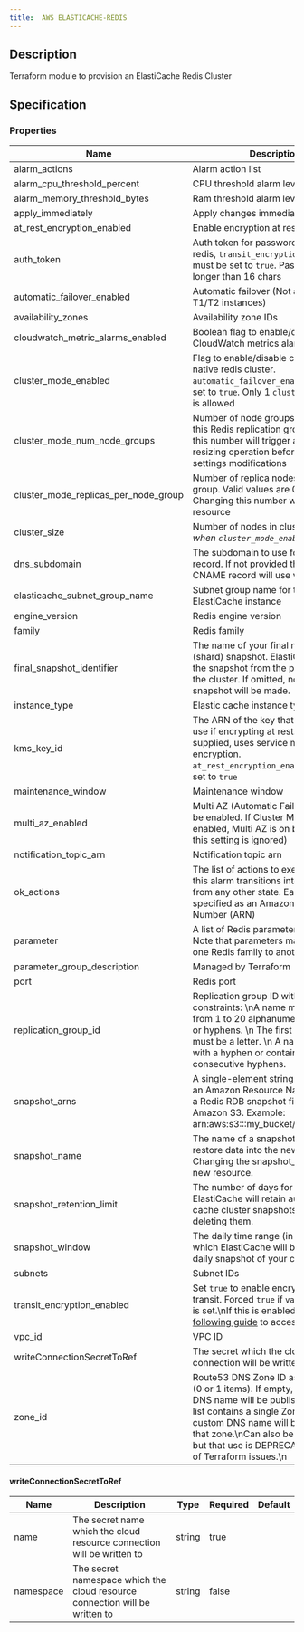 ```yaml
---
title:  AWS ELASTICACHE-REDIS
---
```


## Description

Terraform module to provision an ElastiCache Redis Cluster

## Specification


### Properties

 Name | Description | Type | Required | Default 
 ------------ | ------------- | ------------- | ------------- | ------------- 
 alarm_actions | Alarm action list | list(string) | false |  
 alarm_cpu_threshold_percent | CPU threshold alarm level | number | false |  
 alarm_memory_threshold_bytes | Ram threshold alarm level | number | false |  
 apply_immediately | Apply changes immediately | bool | false |  
 at_rest_encryption_enabled | Enable encryption at rest | bool | false |  
 auth_token | Auth token for password protecting redis, `transit_encryption_enabled` must be set to `true`. Password must be longer than 16 chars | string | false |  
 automatic_failover_enabled | Automatic failover (Not available for T1/T2 instances) | bool | false |  
 availability_zones | Availability zone IDs | list(string) | false |  
 cloudwatch_metric_alarms_enabled | Boolean flag to enable/disable CloudWatch metrics alarms | bool | false |  
 cluster_mode_enabled | Flag to enable/disable creation of a native redis cluster. `automatic_failover_enabled` must be set to `true`. Only 1 `cluster_mode` block is allowed | bool | false |  
 cluster_mode_num_node_groups | Number of node groups (shards) for this Redis replication group. Changing this number will trigger an online resizing operation before other settings modifications | number | false |  
 cluster_mode_replicas_per_node_group | Number of replica nodes in each node group. Valid values are 0 to 5. Changing this number will force a new resource | number | false |  
 cluster_size | Number of nodes in cluster. *Ignored when `cluster_mode_enabled` == `true`* | number | false |  
 dns_subdomain | The subdomain to use for the CNAME record. If not provided then the CNAME record will use var.name. | string | false |  
 elasticache_subnet_group_name | Subnet group name for the ElastiCache instance | string | false |  
 engine_version | Redis engine version | string | false |  
 family | Redis family | string | false |  
 final_snapshot_identifier | The name of your final node group (shard) snapshot. ElastiCache creates the snapshot from the primary node in the cluster. If omitted, no final snapshot will be made. | string | false |  
 instance_type | Elastic cache instance type | string | false |  
 kms_key_id | The ARN of the key that you wish to use if encrypting at rest. If not supplied, uses service managed encryption. `at_rest_encryption_enabled` must be set to `true` | string | false |  
 maintenance_window | Maintenance window | string | false |  
 multi_az_enabled | Multi AZ (Automatic Failover must also be enabled.  If Cluster Mode is enabled, Multi AZ is on by default, and this setting is ignored) | bool | false |  
 notification_topic_arn | Notification topic arn | string | false |  
 ok_actions | The list of actions to execute when this alarm transitions into an OK state from any other state. Each action is specified as an Amazon Resource Number (ARN) | list(string) | false |  
 parameter | A list of Redis parameters to apply. Note that parameters may differ from one Redis family to another | `list(object({ name = string, value = string }))` | false |  
 parameter_group_description | Managed by Terraform | string | false |  
 port | Redis port | number | false |  
 replication_group_id | Replication group ID with the following constraints: \nA name must contain from 1 to 20 alphanumeric characters or hyphens. \n The first character must be a letter. \n A name cannot end with a hyphen or contain two consecutive hyphens. | string | false |  
 snapshot_arns | A single-element string list containing an Amazon Resource Name (ARN) of a Redis RDB snapshot file stored in Amazon S3. Example: arn:aws:s3:::my_bucket/snapshot1.rdb | list(string) | false |  
 snapshot_name | The name of a snapshot from which to restore data into the new node group. Changing the snapshot_name forces a new resource. | string | false |  
 snapshot_retention_limit | The number of days for which ElastiCache will retain automatic cache cluster snapshots before deleting them. | number | false |  
 snapshot_window | The daily time range (in UTC) during which ElastiCache will begin taking a daily snapshot of your cache cluster. | string | false |  
 subnets | Subnet IDs | list(string) | false |  
 transit_encryption_enabled | Set `true` to enable encryption in transit. Forced `true` if `var.auth_token` is set.\nIf this is enabled, use the [following guide](https://docs.aws.amazon.com/AmazonElastiCache/latest/red-ug/in-transit-encryption.html#connect-tls) to access redis.\n | bool | false |  
 vpc_id | VPC ID | string | true |  
 writeConnectionSecretToRef | The secret which the cloud resource connection will be written to | [writeConnectionSecretToRef](#writeConnectionSecretToRef) | false |  
 zone_id | Route53 DNS Zone ID as list of string (0 or 1 items). If empty, no custom DNS name will be published.\nIf the list contains a single Zone ID, a custom DNS name will be pulished in that zone.\nCan also be a plain string, but that use is DEPRECATED because of Terraform issues.\n | any | false |  


#### writeConnectionSecretToRef

 Name | Description | Type | Required | Default 
 ------------ | ------------- | ------------- | ------------- | ------------- 
 name | The secret name which the cloud resource connection will be written to | string | true |  
 namespace | The secret namespace which the cloud resource connection will be written to | string | false |  
